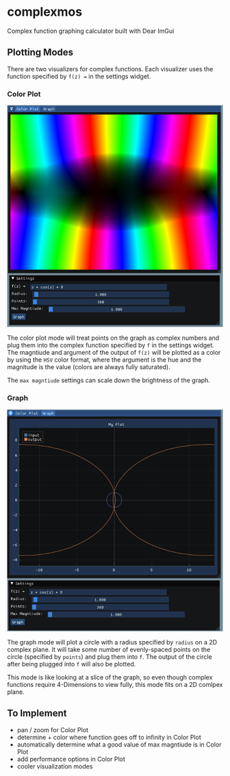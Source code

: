 # complexmos

Complex function graphing calculator built with Dear ImGui

## Plotting Modes

There are two visualizers for complex functions. Each visualizer uses the function specified by `f(z) =` in the settings widget.

### Color Plot

![color plot](images/color-plot.png)

The color plot mode will treat points on the graph as complex numbers and plug them into the complex function specified by `f` in the settings widget. The magntiude and argument of the output of `f(z)` will be plotted as a color by using the `HSV` color format, where the argument is the hue and the magnitude is the value (colors are always fully saturated).

The `max magntiude` settings can scale down the brightness of the graph.

### Graph

![graph](images/graph.png)

The graph mode will plot a circle with a radius specified by `radius` on a 2D complex plane. It will take some number of evenly-spaced points on the circle (specified by `points`) and plug them into `f`. The output of the circle after being plugged into `f` will also be plotted.

This mode is like looking at a slice of the graph, so even though complex functions require 4-Dimensions to view fully, this mode fits on a 2D comlpex plane.

## To Implement

* pan / zoom for Color Plot
* determine + color where function goes off to infinity in Color Plot
* automatically determine what a good value of max magntiude is in Color Plot
* add performance options in Color Plot
* cooler visualization modes
